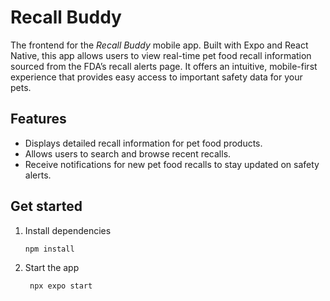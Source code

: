# Recall Buddy

The frontend for the _Recall Buddy_ mobile app. Built with Expo and React Native, this app allows users to view real-time pet food recall information sourced from the FDA’s recall alerts page. It offers an intuitive, mobile-first experience that provides easy access to important safety data for your pets.

## Features

- Displays detailed recall information for pet food products.
- Allows users to search and browse recent recalls.
- Receive notifications for new pet food recalls to stay updated on safety alerts.

## Get started

1. Install dependencies

   ```bash
   npm install
   ```

2. Start the app

   ```bash
    npx expo start
   ```

